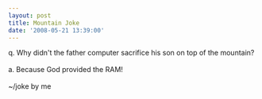 ```yaml
---
layout: post
title: Mountain Joke
date: '2008-05-21 13:39:00'
---
```


<div xmlns="http://www.w3.org/1999/xhtml">q. Why didn't the father computer sacrifice his son on top of the mountain?<br><br>a. Because God provided the RAM!<br><br>~/joke by me</div>